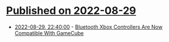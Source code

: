 # [Published on 2022-08-29](index.md)

* [2022-08-29, 22:40:00](https://games.slashdot.org/story/22/08/29/2128208/bluetooth-xbox-controllers-are-now-compatible-with-gamecube?utm_source=rss1.0mainlinkanon&utm_medium=feed) - [Bluetooth Xbox Controllers Are Now Compatible With GameCube](https://games.slashdot.org/story/22/08/29/2128208/bluetooth-xbox-controllers-are-now-compatible-with-gamecube?utm_source=rss1.0mainlinkanon&utm_medium=feed)
